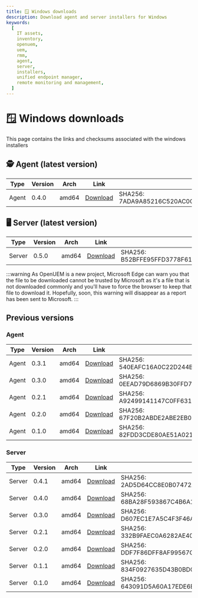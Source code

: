 ```yaml
---
title: 🪟 Windows downloads
description: Download agent and server installers for Windows
keywords:
  [
    IT assets,
    inventory,
    openuem,
    uem,
    rmm,
    agent,
    server,
    installers,
    unified endpoint manager,
    remote monitoring and management,
  ]
---
```


# 🪟 Windows downloads

This page contains the links and checksums associated with the windows installers

## 🕵 Agent (latest version)

| Type  | Version | Arch  | Link                                                                                        | Checksum                                                                 |
| ----- | ------- | ----- | ------------------------------------------------------------------------------------------- | ------------------------------------------------------------------------ |
| Agent | 0.4.0   | amd64 | [Download](https://downloads.openuem.eu/agents/0.4.0/windows/amd64/openuem-agent-setup.exe) | SHA256: 7ADA9A85216C520AC0CBB71638D1872498A44D768C0E9C45B78EE86A0103F432 |

## 🖥 Server (latest version)

| Type   | Version | Arch  | Link                                                                            | Checksum                                                                 |
| ------ | ------- | ----- | ------------------------------------------------------------------------------- | ------------------------------------------------------------------------ |
| Server | 0.5.0   | amd64 | [Download](https://downloads.openuem.eu/servers/openuem-server-setup-0.5.0.exe) | SHA256: B52BFFE95FFD3778F6129AC31444AA960AF12C96D9D1D5F20D984B23FD60CEB4 |

:::warning
As OpenUEM is a new project, Microsoft Edge can warn you that the file to be downloaded cannot be trusted by Microsoft as it's a file that is not downloaded commonly and you'll have to force the browser to keep that file to download it. Hopefully, soon, this warning will disappear as a report has been sent to Microsoft.
:::

## Previous versions

### Agent

| Type  | Version | Arch  | Link                                                                                        | Checksum                                                                 |
| ----- | ------- | ----- | ------------------------------------------------------------------------------------------- | ------------------------------------------------------------------------ |
| Agent | 0.3.1   | amd64 | [Download](https://downloads.openuem.eu/agents/0.3.1/windows/amd64/openuem-agent-setup.exe) | SHA256: 540EAFC16A0C22D244BBE363DD911230E90ED63540690388FD20FE9AD47EA81C |
| Agent | 0.3.0   | amd64 | [Download](https://downloads.openuem.eu/agents/0.3.0/windows/amd64/openuem-agent-setup.exe) | SHA256: 0EEAD79D6869B30FFD7416776C4BC8F4C44BDCA9103B3B2E1BEAEE999F0CE75A |
| Agent | 0.2.1   | amd64 | [Download](https://downloads.openuem.eu/agents/0.2.1/windows/amd64/openuem-agent-setup.exe) | SHA256: A92499141147C0FF6315264CBB62838037CD04A8FE29A5F4212E93BCC27F5D07 |
| Agent | 0.2.0   | amd64 | [Download](https://downloads.openuem.eu/agents/0.2.0/windows/amd64/openuem-agent-setup.exe) | SHA256: 67F20B2ABDE2ABE2EB0974057532FB1D928943D112D33D2D08F78BDB19648FC0 |
| Agent | 0.1.0   | amd64 | [Download](https://downloads.openuem.eu/agents/0.1.0/windows/amd64/openuem-agent-setup.exe) | SHA256: 82FDD3CDE80AE51A021AF66E8FC7D1A007DF698431D61926D9490E518DE648E8 |

### Server

| Type   | Version | Arch  | Link                                                                            | Checksum                                                                 |
| ------ | ------- | ----- | ------------------------------------------------------------------------------- | ------------------------------------------------------------------------ |
| Server | 0.4.1   | amd64 | [Download](https://downloads.openuem.eu/servers/openuem-server-setup-0.4.1.exe) | SHA256: 2AD5D64CC8E0B07472AE93698882F5DD3028D25F3C2C32E9A16DA7525FDD36DC |
| Server | 0.4.0   | amd64 | [Download](https://downloads.openuem.eu/servers/openuem-server-setup-0.4.0.exe) | SHA256: 68BA28F593867C4B6A1E75191887893B574EA959A67189672D214FDFE8B07985 |
| Server | 0.3.0   | amd64 | [Download](https://downloads.openuem.eu/servers/openuem-server-setup-0.3.0.exe) | SHA256: D607EC1E7A5C4F3F46A4393E0FCB3D9A5B81711971CE11F732749CE0A8CFF4C2 |
| Server | 0.2.1   | amd64 | [Download](https://downloads.openuem.eu/servers/openuem-server-setup-0.2.0.exe) | SHA256: 332B9FAEC0A6282AE4028D341483E7B2F626E094EE94E0762A07E22D537D28D1 |
| Server | 0.2.0   | amd64 | [Download](https://downloads.openuem.eu/servers/openuem-server-setup-0.2.0.exe) | SHA256: DDF7F86DFF8AF99567C2A257B04BAC571EE1F00AF4C04F4B16C125E5EE75F619 |
| Server | 0.1.1   | amd64 | [Download](https://downloads.openuem.eu/servers/openuem-server-setup-0.1.1.exe) | SHA256: 834F0927635D43B0BDCB203FB493A87043550E2A0BDA6D0919820DD39C925F95 |
| Server | 0.1.0   | amd64 | [Download](https://downloads.openuem.eu/servers/openuem-server-setup-0.1.0.exe) | SHA256: 643091D5A60A17EDE6E2C248FA7198CE9B0C6CC18590D542A8A60F1BEA94F052 |
